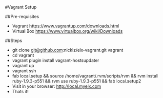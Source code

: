 #Vagrant Setup

##Pre-requisites
* Vagrant https://www.vagrantup.com/downloads.html
* Virtual Box https://www.virtualbox.org/wiki/Downloads

##Steps
* git clone git@github.com:nicklz/elx-vagrant.git vagrant
* cd vagrant
* vagrant plugin install vagrant-hostsupdater
* vagrant up
* vagrant ssh
* fab local.setup && source /home/vagrant/.rvm/scripts/rvm && rvm install ruby-1.9.3-p551 && rvm use ruby-1.9.3-p551 && fab local.setup2
* Visit in your browser: http://local.myelx.com
* Thats it!